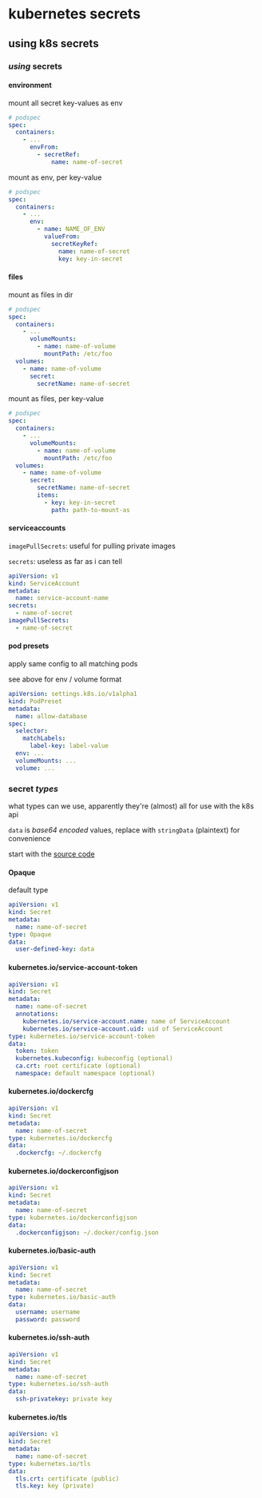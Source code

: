# kubernetes secrets

## using k8s secrets


### _using_ secrets

#### environment

mount all secret key-values as env

```yaml
# podspec
spec:
  containers:
    - ...
      envFrom:
        - secretRef:
            name: name-of-secret
```

mount as env, per key-value

```yaml
# podspec
spec:
  containers:
    - ...
      env:
        - name: NAME_OF_ENV
          valueFrom:
            secretKeyRef:
              name: name-of-secret
              key: key-in-secret
```

#### files

mount as files in dir

```yaml
# podspec
spec:
  containers:
    - ...
      volumeMounts:
        - name: name-of-volume
          mountPath: /etc/foo
  volumes:
    - name: name-of-volume
      secret:
        secretName: name-of-secret
```

mount as files, per key-value

```yaml
# podspec
spec:
  containers:
    - ...
      volumeMounts:
        - name: name-of-volume
          mountPath: /etc/foo
  volumes:
    - name: name-of-volume
      secret:
        secretName: name-of-secret
        items:
          - key: key-in-secret
            path: path-to-mount-as
```

#### serviceaccounts

`imagePullSecrets`: useful for pulling private images

`secrets`: useless as far as i can tell

```yaml
apiVersion: v1
kind: ServiceAccount
metadata:
  name: service-account-name
secrets:
  - name-of-secret
imagePullSecrets:
  - name-of-secret
```

#### pod presets

apply same config to all matching pods

see above for env / volume format

```yaml
apiVersion: settings.k8s.io/v1alpha1
kind: PodPreset
metadata:
  name: allow-database
spec:
  selector:
    matchLabels:
      label-key: label-value
  env: ...
  volumeMounts: ...
  volume: ...
```

### secret _types_

what types can we use,
apparently they're (almost) all for use with the k8s api

`data` is _base64 encoded_ values,
replace with `stringData` (plaintext) for convenience

start with the [source code](https://github.com/kubernetes/kubernetes/blob/master/pkg/apis/core/types.go#L4806)

#### Opaque

default type

```yaml
apiVersion: v1
kind: Secret
metadata:
  name: name-of-secret
type: Opaque
data:
  user-defined-key: data
```

#### kubernetes.io/service-account-token

```yaml
apiVersion: v1
kind: Secret
metadata:
  name: name-of-secret
  annotations:
    kubernetes.io/service-account.name: name of ServiceAccount
    kubernetes.io/service-account.uid: uid of ServiceAccount
type: kubernetes.io/service-account-token
data:
  token: token
  kubernetes.kubeconfig: kubeconfig (optional)
  ca.crt: root certificate (optional)
  namespace: default namespace (optional)
```

#### kubernetes.io/dockercfg

```yaml
apiVersion: v1
kind: Secret
metadata:
  name: name-of-secret
type: kubernetes.io/dockercfg
data:
  .dockercfg: ~/.dockercfg
```

#### kubernetes.io/dockerconfigjson

```yaml
apiVersion: v1
kind: Secret
metadata:
  name: name-of-secret
type: kubernetes.io/dockerconfigjson
data:
  .dockerconfigjson: ~/.docker/config.json
```

#### kubernetes.io/basic-auth

```yaml
apiVersion: v1
kind: Secret
metadata:
  name: name-of-secret
type: kubernetes.io/basic-auth
data:
  username: username
  password: password
```

#### kubernetes.io/ssh-auth

```yaml
apiVersion: v1
kind: Secret
metadata:
  name: name-of-secret
type: kubernetes.io/ssh-auth
data:
  ssh-privatekey: private key
```

#### kubernetes.io/tls

```yaml
apiVersion: v1
kind: Secret
metadata:
  name: name-of-secret
type: kubernetes.io/tls
data:
  tls.crt: certificate (public)
  tls.key: key (private)
```
